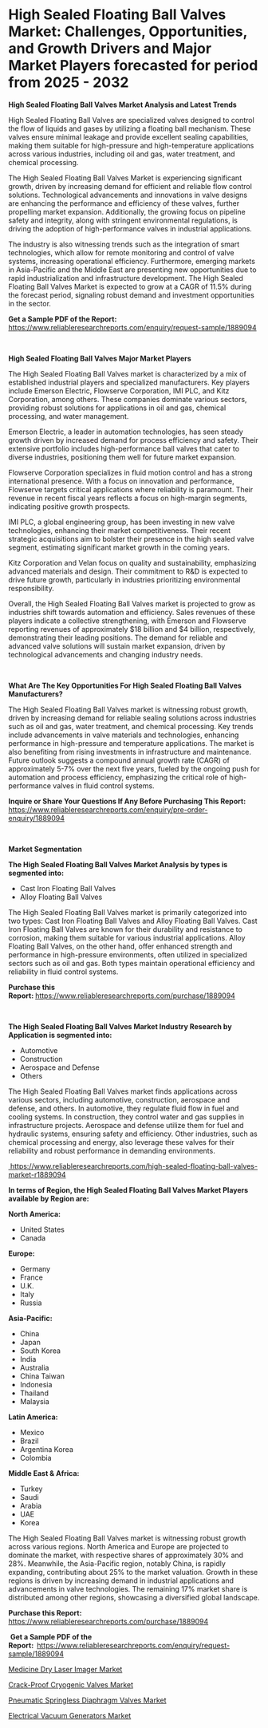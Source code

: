 <p><h1>High Sealed Floating Ball Valves Market: Challenges, Opportunities, and Growth Drivers and Major Market Players forecasted for period from 2025 - 2032</h1></p><p><strong>High Sealed Floating Ball Valves Market Analysis and Latest Trends</strong></p>
<p><p>High Sealed Floating Ball Valves are specialized valves designed to control the flow of liquids and gases by utilizing a floating ball mechanism. These valves ensure minimal leakage and provide excellent sealing capabilities, making them suitable for high-pressure and high-temperature applications across various industries, including oil and gas, water treatment, and chemical processing. </p><p>The High Sealed Floating Ball Valves Market is experiencing significant growth, driven by increasing demand for efficient and reliable flow control solutions. Technological advancements and innovations in valve designs are enhancing the performance and efficiency of these valves, further propelling market expansion. Additionally, the growing focus on pipeline safety and integrity, along with stringent environmental regulations, is driving the adoption of high-performance valves in industrial applications.</p><p>The industry is also witnessing trends such as the integration of smart technologies, which allow for remote monitoring and control of valve systems, increasing operational efficiency. Furthermore, emerging markets in Asia-Pacific and the Middle East are presenting new opportunities due to rapid industrialization and infrastructure development. The High Sealed Floating Ball Valves Market is expected to grow at a CAGR of 11.5% during the forecast period, signaling robust demand and investment opportunities in the sector.</p></p>
<p><strong>Get a Sample PDF of the Report:&nbsp;</strong> <a href="https://www.reliableresearchreports.com/enquiry/request-sample/1889094?utm_campaign=11&utm_medium=2&utm_source=Github&utm_content=ia&utm_term=14012025&utm_id=high-sealed-floating-ball-valves">https://www.reliableresearchreports.com/enquiry/request-sample/1889094</a></p>
<p>&nbsp;</p>
<p><strong>High Sealed Floating Ball Valves Major Market Players</strong></p>
<p><p>The High Sealed Floating Ball Valves market is characterized by a mix of established industrial players and specialized manufacturers. Key players include Emerson Electric, Flowserve Corporation, IMI PLC, and Kitz Corporation, among others. These companies dominate various sectors, providing robust solutions for applications in oil and gas, chemical processing, and water management.</p><p>Emerson Electric, a leader in automation technologies, has seen steady growth driven by increased demand for process efficiency and safety. Their extensive portfolio includes high-performance ball valves that cater to diverse industries, positioning them well for future market expansion.</p><p>Flowserve Corporation specializes in fluid motion control and has a strong international presence. With a focus on innovation and performance, Flowserve targets critical applications where reliability is paramount. Their revenue in recent fiscal years reflects a focus on high-margin segments, indicating positive growth prospects.</p><p>IMI PLC, a global engineering group, has been investing in new valve technologies, enhancing their market competitiveness. Their recent strategic acquisitions aim to bolster their presence in the high sealed valve segment, estimating significant market growth in the coming years.</p><p>Kitz Corporation and Velan focus on quality and sustainability, emphasizing advanced materials and design. Their commitment to R&D is expected to drive future growth, particularly in industries prioritizing environmental responsibility.</p><p>Overall, the High Sealed Floating Ball Valves market is projected to grow as industries shift towards automation and efficiency. Sales revenues of these players indicate a collective strengthening, with Emerson and Flowserve reporting revenues of approximately $18 billion and $4 billion, respectively, demonstrating their leading positions. The demand for reliable and advanced valve solutions will sustain market expansion, driven by technological advancements and changing industry needs.</p></p>
<p>&nbsp;</p>
<p><strong>What Are The Key Opportunities For High Sealed Floating Ball Valves Manufacturers?</strong></p>
<p><p>The High Sealed Floating Ball Valves market is witnessing robust growth, driven by increasing demand for reliable sealing solutions across industries such as oil and gas, water treatment, and chemical processing. Key trends include advancements in valve materials and technologies, enhancing performance in high-pressure and temperature applications. The market is also benefiting from rising investments in infrastructure and maintenance. Future outlook suggests a compound annual growth rate (CAGR) of approximately 5-7% over the next five years, fueled by the ongoing push for automation and process efficiency, emphasizing the critical role of high-performance valves in fluid control systems.</p></p>
<p><strong>Inquire or Share Your Questions If Any Before Purchasing This Report:</strong> <a href="https://www.reliableresearchreports.com/enquiry/pre-order-enquiry/1889094?utm_campaign=11&utm_medium=2&utm_source=Github&utm_content=ia&utm_term=14012025&utm_id=high-sealed-floating-ball-valves">https://www.reliableresearchreports.com/enquiry/pre-order-enquiry/1889094</a></p>
<p>&nbsp;</p>
<p><strong>Market Segmentation</strong></p>
<p><strong>The High Sealed Floating Ball Valves Market Analysis by types is segmented into:</strong></p>
<p><ul><li>Cast Iron Floating Ball Valves</li><li>Alloy Floating Ball Valves</li></ul></p>
<p><p>The High Sealed Floating Ball Valves market is primarily categorized into two types: Cast Iron Floating Ball Valves and Alloy Floating Ball Valves. Cast Iron Floating Ball Valves are known for their durability and resistance to corrosion, making them suitable for various industrial applications. Alloy Floating Ball Valves, on the other hand, offer enhanced strength and performance in high-pressure environments, often utilized in specialized sectors such as oil and gas. Both types maintain operational efficiency and reliability in fluid control systems.</p></p>
<p><strong>Purchase this Report:&nbsp;</strong><a href="https://www.reliableresearchreports.com/purchase/1889094?utm_campaign=11&utm_medium=2&utm_source=Github&utm_content=ia&utm_term=14012025&utm_id=high-sealed-floating-ball-valves">https://www.reliableresearchreports.com/purchase/1889094</a></p>
<p>&nbsp;</p>
<p><strong>The High Sealed Floating Ball Valves Market Industry Research by Application is segmented into:</strong></p>
<p><ul><li>Automotive</li><li>Construction</li><li>Aerospace and Defense</li><li>Others</li></ul></p>
<p><p>The High Sealed Floating Ball Valves market finds applications across various sectors, including automotive, construction, aerospace and defense, and others. In automotive, they regulate fluid flow in fuel and cooling systems. In construction, they control water and gas supplies in infrastructure projects. Aerospace and defense utilize them for fuel and hydraulic systems, ensuring safety and efficiency. Other industries, such as chemical processing and energy, also leverage these valves for their reliability and robust performance in demanding environments.</p></p>
<p><a href="https://www.reliableresearchreports.com/high-sealed-floating-ball-valves-market-r1889094?utm_campaign=11&utm_medium=2&utm_source=Github&utm_content=ia&utm_term=14012025&utm_id=high-sealed-floating-ball-valves">&nbsp;https://www.reliableresearchreports.com/high-sealed-floating-ball-valves-market-r1889094</a></p>
<p><strong>In terms of Region, the High Sealed Floating Ball Valves Market Players available by Region are:</strong></p>
<p>
    <p> <strong> North America: </strong>
        <ul>
            <li>United States</li>
            <li>Canada</li>
        </ul>
        </p> 
    <p> <strong> Europe: </strong>
        <ul>
            <li>Germany</li>
            <li>France</li>
            <li>U.K.</li>
            <li>Italy</li>
            <li>Russia</li>
        </ul>
        </p> 
    <p> <strong> Asia-Pacific: </strong>
        <ul>
            <li>China</li>
            <li>Japan</li>
            <li>South Korea</li>
            <li>India</li>
            <li>Australia</li>
            <li>China Taiwan</li>
            <li>Indonesia</li>
            <li>Thailand</li>
            <li>Malaysia</li>
        </ul>
        </p> 
    <p> <strong> Latin America: </strong>
        <ul>
            <li>Mexico</li>
            <li>Brazil</li>
            <li>Argentina Korea</li>
            <li>Colombia</li>
        </ul>
        </p> 
    <p> <strong> Middle East & Africa: </strong>
        <ul>
            <li>Turkey</li>
            <li>Saudi</li>
            <li>Arabia</li>
            <li>UAE</li>
            <li>Korea</li>
        </ul>
    </p>
    </p>
<p><p>The High Sealed Floating Ball Valves market is witnessing robust growth across various regions. North America and Europe are projected to dominate the market, with respective shares of approximately 30% and 28%. Meanwhile, the Asia-Pacific region, notably China, is rapidly expanding, contributing about 25% to the market valuation. Growth in these regions is driven by increasing demand in industrial applications and advancements in valve technologies. The remaining 17% market share is distributed among other regions, showcasing a diversified global landscape.</p></p>
<p><strong>Purchase this Report: </strong><a href="https://www.reliableresearchreports.com/purchase/1889094?utm_campaign=11&utm_medium=2&utm_source=Github&utm_content=ia&utm_term=14012025&utm_id=high-sealed-floating-ball-valves">https://www.reliableresearchreports.com/purchase/1889094</a></p>
<p>&nbsp;<strong>Get a Sample PDF of the Report:&nbsp;&nbsp;</strong><a href="https://www.reliableresearchreports.com/enquiry/request-sample/1889094?utm_campaign=11&utm_medium=2&utm_source=Github&utm_content=ia&utm_term=14012025&utm_id=high-sealed-floating-ball-valves">https://www.reliableresearchreports.com/enquiry/request-sample/1889094</a></p>
<p><strong></strong></p>
<p><p><a href="https://github.com/ChiragRp1/Market-Research-Report-List-7/blob/main/medicine-dry-laser-imager-market.md?utm_campaign=11&utm_medium=2&utm_source=Github&utm_content=ia&utm_term=14012025&utm_id=high-sealed-floating-ball-valves">Medicine Dry Laser Imager Market</a></p><p><a href="https://github.com/triattwood9919/Market-Research-Report-List-1/blob/main/crack-proof-cryogenic-valves-market.md?utm_campaign=11&utm_medium=2&utm_source=Github&utm_content=ia&utm_term=14012025&utm_id=high-sealed-floating-ball-valves">Crack-Proof Cryogenic Valves Market</a></p><p><a href="https://github.com/gukenneth26571/Market-Research-Report-List-1/blob/main/pneumatic-springless-diaphragm-valves-market.md?utm_campaign=11&utm_medium=2&utm_source=Github&utm_content=ia&utm_term=14012025&utm_id=high-sealed-floating-ball-valves">Pneumatic Springless Diaphragm Valves Market</a></p><p><a href="https://github.com/stillsfloria19981/Market-Research-Report-List-1/blob/main/electrical-vacuum-generators-market.md?utm_campaign=11&utm_medium=2&utm_source=Github&utm_content=ia&utm_term=14012025&utm_id=high-sealed-floating-ball-valves">Electrical Vacuum Generators Market</a></p></p>